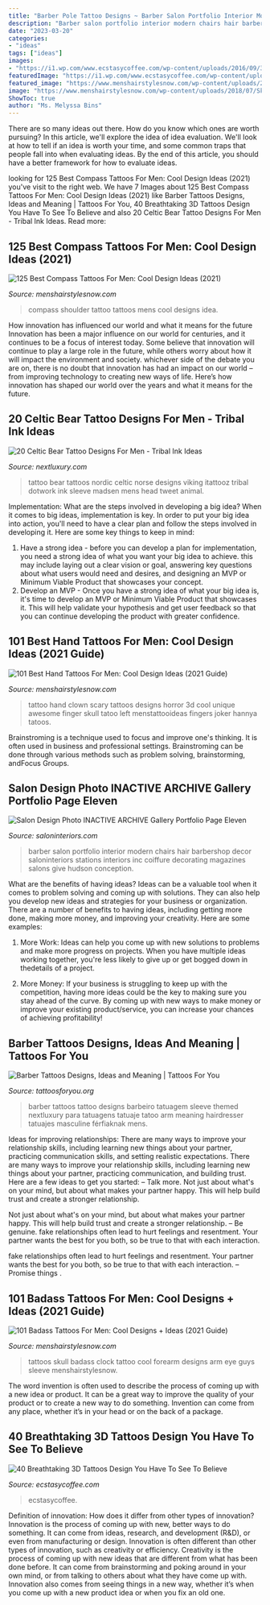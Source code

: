 ```yaml
---
title: "Barber Pole Tattoo Designs ~ Barber Salon Portfolio Interior Modern Chairs Hair Barbershop Decor Saloninteriors Stations Interiors Inc Coiffure Decorating Magazines Salons Give Hudson Conception"
description: "Barber salon portfolio interior modern chairs hair barbershop decor saloninteriors stations interiors inc coiffure decorating magazines salons give hudson conception"
date: "2023-03-20"
categories:
- "ideas"
tags: ["ideas"]
images:
- "https://i1.wp.com/www.ecstasycoffee.com/wp-content/uploads/2016/09/3D-tattoos-design.jpg?resize=564%2C752&amp;ssl=1"
featuredImage: "https://i1.wp.com/www.ecstasycoffee.com/wp-content/uploads/2016/09/3D-tattoos-design.jpg?resize=564%2C752&amp;ssl=1"
featured_image: "https://www.menshairstylesnow.com/wp-content/uploads/2018/07/Awesome-Hand-Tattoos-Scary-Clown.jpg"
image: "https://www.menshairstylesnow.com/wp-content/uploads/2018/07/Skull-Eye-Clock-Forearm-Tattoo.jpg"
ShowToc: true
author: "Ms. Melyssa Bins"
---
```



There are so many ideas out there. How do you know which ones are worth pursuing? In this article, we'll explore the idea of idea evaluation. We'll look at how to tell if an idea is worth your time, and some common traps that people fall into when evaluating ideas. By the end of this article, you should have a better framework for how to evaluate ideas.

	

		
looking for 125 Best Compass Tattoos For Men: Cool Design Ideas (2021) you've visit to the right web. We have 7 Images about 125 Best Compass Tattoos For Men: Cool Design Ideas (2021) like Barber Tattoos Designs, Ideas and Meaning | Tattoos For You, 40 Breathtaking 3D Tattoos Design You Have To See To Believe and also 20 Celtic Bear Tattoo Designs For Men - Tribal Ink Ideas. Read more:
		
    
## 125 Best Compass Tattoos For Men: Cool Design Ideas (2021)

<img loading=lazy src="https://www.menshairstylesnow.com/wp-content/uploads/2019/04/Cool-Compass-Shoulder-Tattoo.jpg" onerror="this.onerror=null;this.src='https://tse2.mm.bing.net/th?id=OIP.5fPzNi1gHAyg0zwi9b2z_AHaHa&amp;pid=15.1';" alt="125 Best Compass Tattoos For Men: Cool Design Ideas (2021)">

_Source: menshairstylesnow.com_

>compass shoulder tattoo tattoos mens cool designs idea. 

	

How innovation has influenced our world and what it means for the future
Innovation has been a major influence on our world for centuries, and it continues to be a focus of interest today. Some believe that innovation will continue to play a large role in the future, while others worry about how it will impact the environment and society. whichever side of the debate you are on, there is no doubt that innovation has had an impact on our world – from improving technology to creating new ways of life. Here’s how innovation has shaped our world over the years and what it means for the future.

    
## 20 Celtic Bear Tattoo Designs For Men - Tribal Ink Ideas

<img loading=lazy src="http://nextluxury.com/wp-content/uploads/mens-dotwork-celtic-bear-shoulder-tattoos.jpg" onerror="this.onerror=null;this.src='https://tse4.mm.bing.net/th?id=OIP.XYMDFq9MpokBpchu6fe_RwHaKL&amp;pid=15.1';" alt="20 Celtic Bear Tattoo Designs For Men - Tribal Ink Ideas">

_Source: nextluxury.com_

>tattoo bear tattoos nordic celtic norse designs viking itattooz tribal dotwork ink sleeve madsen mens head tweet animal. 

	

Implementation: What are the steps involved in developing a big idea?
When it comes to big ideas, implementation is key. In order to put your big idea into action, you'll need to have a clear plan and follow the steps involved in developing it. Here are some key things to keep in mind: 
1. Have a strong idea - before you can develop a plan for implementation, you need a strong idea of what you want your big idea to achieve. this may include laying out a clear vision or goal, answering key questions about what users would need and desires, and designing an MVP or Minimum Viable Product that showcases your concept. 
2. Develop an MVP - Once you have a strong idea of what your big idea is, it's time to develop an MVP or Minimum Viable Product that showcases it. This will help validate your hypothesis and get user feedback so that you can continue developing the product with greater confidence.

    
## 101 Best Hand Tattoos For Men: Cool Design Ideas (2021 Guide)

<img loading=lazy src="https://www.menshairstylesnow.com/wp-content/uploads/2018/07/Awesome-Hand-Tattoos-Scary-Clown.jpg" onerror="this.onerror=null;this.src='https://tse4.mm.bing.net/th?id=OIP.m7rG0dJXeXIxbn2pc4DfpAHaHa&amp;pid=15.1';" alt="101 Best Hand Tattoos For Men: Cool Design Ideas (2021 Guide)">

_Source: menshairstylesnow.com_

>tattoo hand clown scary tattoos designs horror 3d cool unique awesome finger skull tatoo left menstattooideas fingers joker hannya tatoos. 

	

Brainstroming is a technique used to focus and improve one's thinking. It is often used in business and professional settings. Brainstroming can be done through various methods such as problem solving, brainstorming, andFocus Groups.

    
## Salon Design Photo INACTIVE ARCHIVE Gallery Portfolio Page Eleven

<img loading=lazy src="https://www.saloninteriors.com/portfolio/images/hudson-river/hudson-river5.jpg" onerror="this.onerror=null;this.src='https://tse2.mm.bing.net/th?id=OIP.qNKGSXsbov8U8A638XBUDAAAAA&amp;pid=15.1';" alt="Salon Design Photo INACTIVE ARCHIVE Gallery Portfolio Page Eleven">

_Source: saloninteriors.com_

>barber salon portfolio interior modern chairs hair barbershop decor saloninteriors stations interiors inc coiffure decorating magazines salons give hudson conception. 

	

What are the benefits of having ideas?
Ideas can be a valuable tool when it comes to problem solving and coming up with solutions. They can also help you develop new ideas and strategies for your business or organization. There are a number of benefits to having ideas, including getting more done, making more money, and improving your creativity. Here are some examples:
1. More Work: Ideas can help you come up with new solutions to problems and make more progress on projects. When you have multiple ideas working together, you're less likely to give up or get bogged down in thedetails of a project.

2. More Money: If your business is struggling to keep up with the competition, having more ideas could be the key to making sure you stay ahead of the curve. By coming up with new ways to make money or improve your existing product/service, you can increase your chances of achieving profitability!

    
## Barber Tattoos Designs, Ideas And Meaning | Tattoos For You

<img loading=lazy src="https://www.tattoosforyou.org/wp-content/uploads/2016/03/Barber-Tattoos.jpg" onerror="this.onerror=null;this.src='https://tse4.mm.bing.net/th?id=OIP.wa59oVXUCNi1ylKlAHRoOwHaHa&amp;pid=15.1';" alt="Barber Tattoos Designs, Ideas and Meaning | Tattoos For You">

_Source: tattoosforyou.org_

>barber tattoos tattoo designs barbeiro tatuagem sleeve themed nextluxury para tatuagens tatuaje tatoo arm meaning hairdresser tatuajes masculine férfiaknak mens. 

	

Ideas for improving relationships: There are many ways to improve your relationship skills, including learning new things about your partner, practicing communication skills, and setting realistic expectations.
There are many ways to improve your relationship skills, including learning new things about your partner, practicing communication, and building trust. Here are a few ideas to get you started: 
     – Talk more. Not just about what's on your mind, but about what makes your partner happy. This will help build trust and create a stronger relationship.

Not just about what's on your mind, but about what makes your partner happy. This will help build trust and create a stronger relationship. – Be genuine. fake relationships often lead to hurt feelings and resentment. Your partner wants the best for you both, so be true to that with each interaction.

fake relationships often lead to hurt feelings and resentment. Your partner wants the best for you both, so be true to that with each interaction. – Promise things .

    
## 101 Badass Tattoos For Men: Cool Designs + Ideas (2021 Guide)

<img loading=lazy src="https://www.menshairstylesnow.com/wp-content/uploads/2018/07/Skull-Eye-Clock-Forearm-Tattoo.jpg" onerror="this.onerror=null;this.src='https://tse4.mm.bing.net/th?id=OIP.RnHlcmqlwuVhLmq7DwALRwHaHa&amp;pid=15.1';" alt="101 Badass Tattoos For Men: Cool Designs + Ideas (2021 Guide)">

_Source: menshairstylesnow.com_

>tattoos skull badass clock tattoo cool forearm designs arm eye guys sleeve menshairstylesnow. 

	

The word invention is often used to describe the process of coming up with a new idea or product. It can be a great way to improve the quality of your product or to create a new way to do something. Invention can come from any place, whether it’s in your head or on the back of a package.

    
## 40 Breathtaking 3D Tattoos Design You Have To See To Believe

<img loading=lazy src="https://i1.wp.com/www.ecstasycoffee.com/wp-content/uploads/2016/09/3D-tattoos-design.jpg?resize=564%2C752&amp;ssl=1" onerror="this.onerror=null;this.src='https://tse4.mm.bing.net/th?id=OIP.J9DgCUpZPNWc_b2Lmaap9QHaJ4&amp;pid=15.1';" alt="40 Breathtaking 3D Tattoos Design You Have To See To Believe">

_Source: ecstasycoffee.com_

>ecstasycoffee. 

	

Definition of innovation: How does it differ from other types of innovation?
Innovation is the process of coming up with new, better ways to do something. It can come from ideas, research, and development (R&D), or even from manufacturing or design. Innovation is often different than other types of innovation, such as creativity or efficiency.
Creativity is the process of coming up with new ideas that are different from what has been done before. It can come from brainstorming and poking around in your own mind, or from talking to others about what they have come up with. Innovation also comes from seeing things in a new way, whether it’s when you come up with a new product idea or when you fix an old one.

